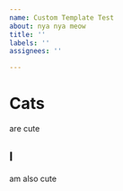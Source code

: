 ```yaml
---
name: Custom Template Test
about: nya nya meow
title: ''
labels: ''
assignees: ''

---
```


# Cats
are cute
## I
am also cute
